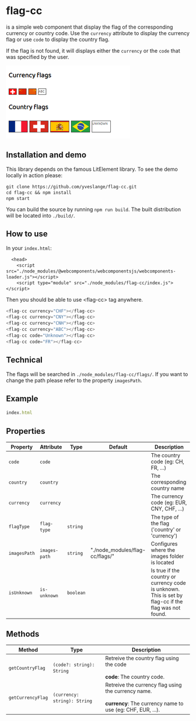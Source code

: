 # flag-cc

<flag-cc> is a simple web component that display the flag of the
corresponding currency or country code.  Use the `currency` attribute to
display the currency flag or use `code` to display the country flag.

If the flag is not found, it will displays either the `currency` or the
`code` that was specified by the user.

![screenshot](./screenshot.png)

## Installation and demo
This library depends on the famous LitElement library. To see the demo
locally in action please:

```
git clone https://github.com/yveslange/flag-cc.git
cd flag-cc && npm install
npm start
```

You can build the source by running `npm run build`. The built distribution
will be located into `./build/`.


## How to use

In your `index.html`:
```
  <head>
    <script src="./node_modules/@webcomponents/webcomponentsjs/webcomponents-loader.js"></script>
    <script type="module" src="./node_modules/flag-cc/index.js"></script>
```

Then you should be able to use \<flag-cc\> tag anywhere.
```javascript
<flag-cc currency="CHF"></flag-cc>
<flag-cc currency="CNY"></flag-cc>
<flag-cc currency="CNH"></flag-cc>
<flag-cc currency="ABC"></flag-cc>
<flag-cc code="Unknown"></flag-cc>
<flag-cc code="FR"></flag-cc>
```

## Technical
The flags will be searched in `./node_modules/flag-cc/flags/`. If you want to
change the path please refer to the property `imagesPath`.

## Example

```javascript
index.html
```

## Properties

| Property     | Attribute     | Type      | Default                         | Description                                      |
|--------------|---------------|-----------|---------------------------------|--------------------------------------------------|
| `code`       | `code`        |           |                                 | The country code (eg: CH, FR, ...)               |
| `country`    | `country`     |           |                                 | The corresponding country name                   |
| `currency`   | `currency`    |           |                                 | The currency code (eg: EUR, CNY, CHF, ...)       |
| `flagType`   | `flag-type`   | `string`  |                                 | The type of the flag ('country' or 'currency')   |
| `imagesPath` | `images-path` | `string`  | "./node_modules/flag-cc/flags/" | Configures where the images folder is located    |
| `isUnknown`  | `is-unknown`  | `boolean` |                                 | Is true if the country or currency code is unknown. This is set by<br />flag-cc if the flag was not found. |

## Methods

| Method            | Type                         | Description                                      |
|-------------------|------------------------------|--------------------------------------------------|
| `getCountryFlag`  | `(code?: string): String`    | Retreive the country flag using the code<br /><br />**code**: The country code. |
| `getCurrencyFlag` | `(currency: string): String` | Retreive the currency flag using the currency name.<br /><br />**currency**: The currency name to use (eg: CHF, EUR, ...). |
